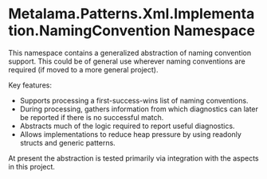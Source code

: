﻿# Metalama.Patterns.Xml.Implementation.NamingConvention Namespace

This namespace contains a generalized abstraction of naming convention support. This could be of general use wherever naming conventions are required (if moved to a more general project).

Key features:

* Supports processing a first-success-wins list of naming conventions.
* During processing, gathers information from which diagnostics can later be reported if there is no successful match.
* Abstracts much of the logic required to report useful diagnostics.
* Allows implementations to reduce heap pressure by using readonly structs and generic patterns.

At present the abstraction is tested primarily via integration with the aspects in this project.
